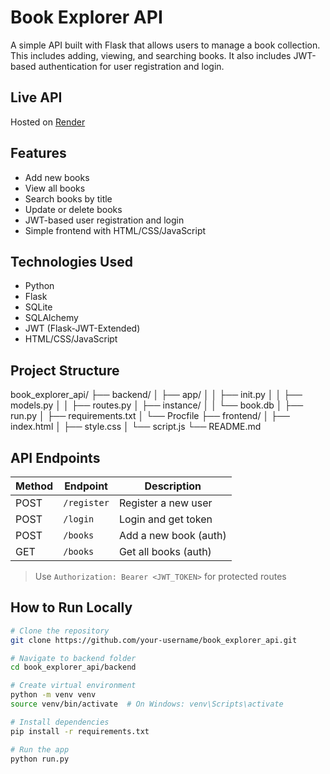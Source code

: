 # Book Explorer API

A simple API built with Flask that allows users to manage a book collection. This includes adding, viewing, and searching books. It also includes JWT-based authentication for user registration and login.

## Live API
Hosted on [Render](https://book-explorer-api.onrender.com/)

## Features

- Add new books
- View all books
- Search books by title
- Update or delete books
- JWT-based user registration and login
- Simple frontend with HTML/CSS/JavaScript

## Technologies Used

- Python
- Flask
- SQLite
- SQLAlchemy
- JWT (Flask-JWT-Extended)
- HTML/CSS/JavaScript

##  Project Structure
book_explorer_api/ ├── backend/ │ ├── app/ │ │ ├── init.py │ │ ├── models.py │ │ ├── routes.py │ ├── instance/ │ │ └── book.db │ ├── run.py │ ├── requirements.txt │ └── Procfile ├── frontend/ │ ├── index.html │ ├── style.css │ └── script.js └── README.md


## API Endpoints

| Method | Endpoint        | Description              |
|--------|------------------|--------------------------|
| POST   | `/register`      | Register a new user      |
| POST   | `/login`         | Login and get token      |
| POST   | `/books`         | Add a new book (auth)    |
| GET    | `/books`         | Get all books (auth)     |

> Use `Authorization: Bearer <JWT_TOKEN>` for protected routes

## How to Run Locally

```bash
# Clone the repository
git clone https://github.com/your-username/book_explorer_api.git

# Navigate to backend folder
cd book_explorer_api/backend

# Create virtual environment
python -m venv venv
source venv/bin/activate  # On Windows: venv\Scripts\activate

# Install dependencies
pip install -r requirements.txt

# Run the app
python run.py
